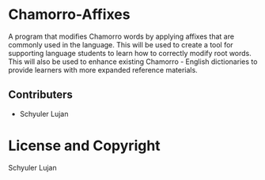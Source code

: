 # Chamorro-Affixes

A program that modifies Chamorro words by applying affixes that are commonly used in the language. This will be used to create a tool for supporting language students to learn how to correctly modify root words. This will also be used to enhance existing Chamorro - English dictionaries to provide learners with more expanded reference materials.

## Contributers

- Schyuler Lujan

# License and Copyright
Schyuler Lujan

